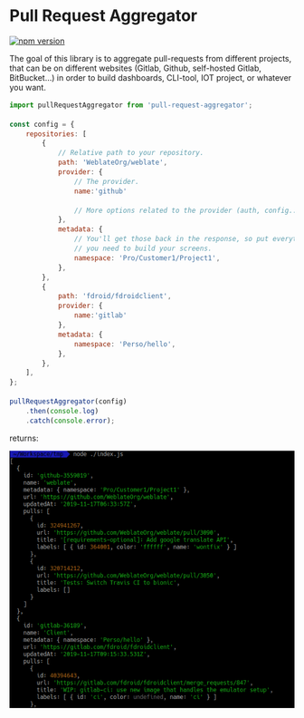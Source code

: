 # Pull Request Aggregator

[![npm version](https://badge.fury.io/js/pull-request-aggregator.svg)](https://badge.fury.io/js/pull-request-aggregator)

The goal of this library is to aggregate pull-requests from different
projects, that can be on different websites (Gitlab, Github, self-hosted
Gitlab, BitBucket...) in order to build dashboards, CLI-tool, IOT project,
or whatever you want.

```javascript
import pullRequestAggregator from 'pull-request-aggregator';

const config = {
    repositories: [
        {
            // Relative path to your repository.
            path: 'WeblateOrg/weblate',
            provider: {
                // The provider.
                name:'github'

                // More options related to the provider (auth, config...)
            },
            metadata: {
                // You'll get those back in the response, so put everything
                // you need to build your screens.
                namespace: 'Pro/Customer1/Project1',
            },
        },
        {
            path: 'fdroid/fdroidclient',
            provider: {
                name:'gitlab'
            },
            metadata: {
                namespace: 'Perso/hello',
            },
        },
    ],
};

pullRequestAggregator(config)
    .then(console.log)
    .catch(console.error);
```

returns:

![return](.readme/example.png)
